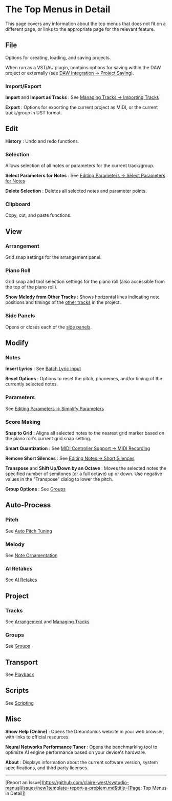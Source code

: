 # The Top Menus in Detail

This page covers any information about the top menus that does not fit on a different page, or links to the appropriate page for the relevant feature.

## File
Options for creating, loading, and saving projects.

When run as a VST/AU plugin, contains options for saving within the DAW project or externally (see [DAW Integration → Project Saving](../daw-integration/plugin.md#project-saving)).

### Import/Export

**Import** and **Import as Tracks**
: See [Managing Tracks → Importing Tracks](../quickstart/managing-tracks.md#importing-tracks)

**Export**
: Options for exporting the current project as MIDI, or the current track/group in UST format.

## Edit
**History**
: Undo and redo functions.

### Selection
Allows selection of all notes or parameters for the current track/group.

**Select Parameters for Notes**
: See [Editing Parameters → Select Parameters for Notes](../parameters/editing-parameters.md#select-parameters-for-notes)

**Delete Selection**
: Deletes all selected notes and parameter points.

### Clipboard
Copy, cut, and paste functions.

## View

### Arrangement
Grid snap settings for the arrangement panel.

### Piano Roll
Grid snap and tool selection settings for the piano roll (also accessible from the top of the piano roll).

**Show Melody from Other Tracks**
: Shows horizontal lines indicating note positions and timings of the [other tracks](../quickstart/managing-tracks.md#creating-tracks) in the project.

### Side Panels
Opens or closes each of the [side panels](../workspace/side-panels.md).

## Modify

### Notes

**Insert Lyrics**
: See [Batch Lyric Input](batch-lyrics.md)

**Reset Options**
: Options to reset the pitch, phonemes, and/or timing of the currently selected notes.

### Parameters
See [Editing Parameters → Simplify Parameters](../parameters/editing-parameters.md#simplify-parameters)

### Score Making
**Snap to Grid**
: Aligns all selected notes to the nearest grid marker based on the piano roll's current grid snap setting.

**Smart Quantization**
: See [MIDI Controller Support → MIDI Recording](midi-controller.md#midi-recording)

**Remove Short Silences**
: See [Editing Notes → Short Silences](../quickstart/editing-notes.md#short-silences)

**Transpose** and **Shift Up/Down by an Octave**
: Moves the selected notes the specified number of semitones (or a full octave) up or down. Use negative values in the "Transpose" dialog to lower the pitch.

**Group Options**
: See [Groups](groups.md)

## Auto-Process

### Pitch
See [Auto Pitch Tuning](../ai-functions/auto-pitch-tuning.md)

### Melody
See [Note Ornamentation](note-ornamentation.md)

### AI Retakes
See [AI Retakes](../ai-functions/ai-retakes.md)

## Project

### Tracks
See [Arrangement](../workspace/arrangement.md) and [Managing Tracks](../quickstart/managing-tracks.md)

### Groups
See [Groups](groups.md)

## Transport
See [Playback](../quickstart/playback.md)

## Scripts
See [Scripting](scripting.md)

## Misc
**Show Help (Online)**
: Opens the Dreamtonics website in your web browser, with links to official resources.

**Neural Networks Performance Tuner**
: Opens the benchmarking tool to optimize AI engine performance based on your device's hardware.

**About**
: Displays information about the current software version, system specifications, and third party licenses.

---

[Report an Issue](https://github.com/claire-west/svstudio-manual/issues/new?template=report-a-problem.md&title=[Page: Top Menus in Detail])